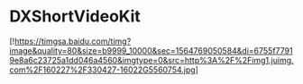 # DXShortVideoKit
[!https://timgsa.baidu.com/timg?image&quality=80&size=b9999_10000&sec=1564769050584&di=6755f77919e8a6c23725a1dd046a4560&imgtype=0&src=http%3A%2F%2Fimg1.juimg.com%2F160227%2F330427-16022G5560754.jpg]
